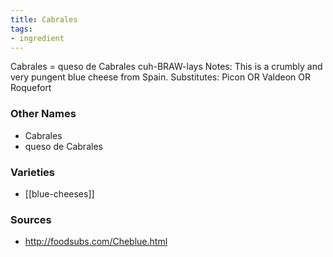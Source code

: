 ```yaml
---
title: Cabrales
tags:
- ingredient
---
```

Cabrales = queso de Cabrales cuh-BRAW-lays Notes: This is a crumbly and very pungent blue cheese from Spain. Substitutes: Picon OR Valdeon OR Roquefort

### Other Names

* Cabrales
* queso de Cabrales

### Varieties

* [[blue-cheeses]]

### Sources
* http://foodsubs.com/Cheblue.html

